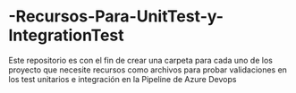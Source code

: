 # -Recursos-Para-UnitTest-y-IntegrationTest
Este repositorio es con el fin de crear una carpeta para cada uno de los proyecto que necesite recursos como archivos para probar validaciones en los test unitarios e integración en la Pipeline de Azure Devops
